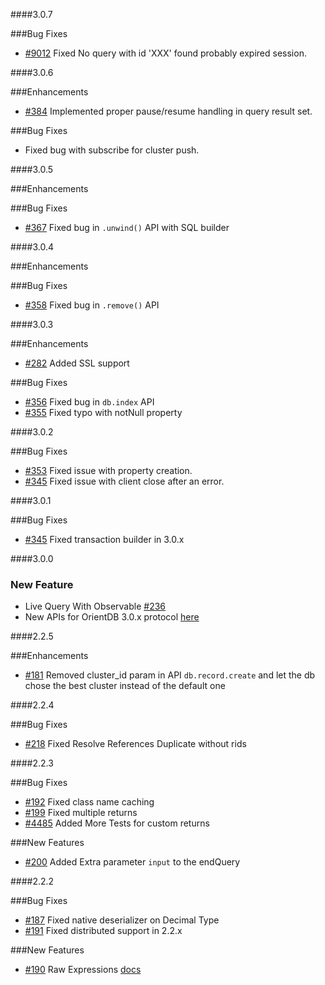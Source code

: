 ####3.0.7

###Bug Fixes

* [#9012](https://github.com/orientechnologies/orientdb/issues/9012) Fixed No query with id 'XXX' found probably expired session.
  
####3.0.6

###Enhancements

 * [#384](https://github.com/orientechnologies/orientjs/issues/384) Implemented proper pause/resume handling in query result set.
 
###Bug Fixes

 * Fixed bug with subscribe for cluster push.    

####3.0.5

###Enhancements


###Bug Fixes

* [#367](https://github.com/orientechnologies/orientjs/issues/367) Fixed bug in `.unwind()` API with SQL builder

####3.0.4

###Enhancements


###Bug Fixes

* [#358](https://github.com/orientechnologies/orientjs/issues/358) Fixed bug in `.remove()` API

####3.0.3

###Enhancements

* [#282](https://github.com/orientechnologies/orientjs/issues/282) Added SSL support

###Bug Fixes

* [#356](https://github.com/orientechnologies/orientjs/issues/356) Fixed bug in `db.index` API
* [#355](https://github.com/orientechnologies/orientjs/issues/355) Fixed typo with notNull property

####3.0.2

###Bug Fixes

* [#353](https://github.com/orientechnologies/orientjs/issues/353) Fixed issue with property creation.
* [#345](https://github.com/orientechnologies/orientjs/issues/354) Fixed issue with client close after an error.

####3.0.1

###Bug Fixes

* [#345](https://github.com/orientechnologies/orientjs/issues/345) Fixed transaction builder in 3.0.x

####3.0.0

### New Feature

* Live Query With Observable [#236](https://github.com/orientechnologies/orientjs/issues/236)
* New APIs for OrientDB 3.0.x protocol [here](https://orientdb.org/docs//3.0.x/orientjs/OrientJS.html)

####2.2.5

###Enhancements

* [#181](https://github.com/orientechnologies/orientjs/issues/181) Removed cluster_id param in API `db.record.create` and let the db chose the best cluster instead of the default one

####2.2.4

###Bug Fixes

* [#218](https://github.com/orientechnologies/orientjs/issues/218) Fixed Resolve References Duplicate without rids

####2.2.3

###Bug Fixes

* [#192](https://github.com/orientechnologies/orientjs/issues/192) Fixed class name caching
* [#199](https://github.com/orientechnologies/orientjs/issues/199) Fixed multiple returns
* [#4485](https://github.com/orientechnologies/orientdb/issues/4485) Added More Tests for custom returns
 
###New Features

* [#200](https://github.com/orientechnologies/orientjs/issues/200) Added Extra parameter `input` to the endQuery

####2.2.2

###Bug Fixes

* [#187](https://github.com/orientechnologies/orientjs/issues/187) Fixed native deserializer on Decimal Type
* [#191](https://github.com/orientechnologies/orientjs/issues/191) Fixed distributed support in 2.2.x

###New Features

* [#190](https://github.com/orientechnologies/orientjs/pull/190) Raw Expressions [docs](https://github.com/orientechnologies/orientdb-docs/blob/master/OrientJS-Query-Insert.md#raw-expressions)
